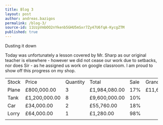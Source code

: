 ```yaml
---
title: Blog 3
layout: post
author: andreas.bazigos
permalink: /blog-3/
source-id: 11UzpVmbOO2nYkenb5GHU5mSxr7Zy47U6fqA-KycgZTM
published: true
---
```

Dusting it down

Today was unfortunately a lesson covered by Mr. Sharp as our original teacher is elsewhere - however we did not cease our work due to setbacks, nor does Sir - as he assigned us work on google classroom. I am proud to show off this progress on my shop.

<table>
  <tr>
    <td>Stock</td>
    <td>Price</td>
    <td>Quantity</td>
    <td>Total</td>
    <td>Sale</td>
    <td>Grand total</td>
    <td>Search.....................................!</td>
  </tr>
  <tr>
    <td>Plane</td>
    <td>£800,000.00</td>
    <td>3</td>
    <td>£1,984,080.00</td>
    <td>17%</td>
    <td>£11,641,120.00</td>
    <td>Car</td>
  </tr>
  <tr>
    <td>Tank</td>
    <td>£1,200,000.00</td>
    <td>8</td>
    <td>£9,600,000.00</td>
    <td>10%</td>
    <td></td>
    <td>£34,000.00</td>
  </tr>
  <tr>
    <td>Car</td>
    <td>£34,000.00</td>
    <td>2</td>
    <td>£55,760.00</td>
    <td>18%</td>
    <td></td>
    <td></td>
  </tr>
  <tr>
    <td>Lorry</td>
    <td>£64,000.00</td>
    <td>1</td>
    <td>£1,280.00</td>
    <td>98%</td>
    <td></td>
    <td></td>
  </tr>
  <tr>
    <td></td>
    <td></td>
    <td></td>
    <td></td>
    <td></td>
    <td></td>
    <td></td>
  </tr>
</table>


